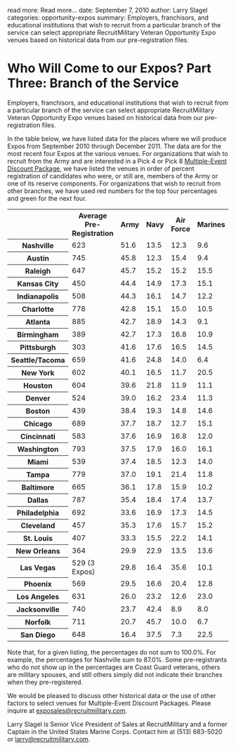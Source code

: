 read more: Read more&hellip;
date: September 7, 2010
author: Larry Slagel
categories: opportunity-expos
summary: Employers, franchisors, and educational institutions that wish to recruit from a particular branch of the service can select appropriate RecruitMilitary Veteran Opportunity Expo venues based on historical data from our pre-registration files.

# Who Will Come to our Expos? Part Three: Branch of the Service  

Employers, franchisors, and educational institutions that wish to recruit from a particular branch of the service can select appropriate RecruitMilitary Veteran Opportunity Expo venues based on historical data from our pre-registration files. 

In the table below, we have listed data for the places where we will produce Expos from September 2010 through December 2011. The data are for the most recent four Expos at the various venues. For organizations that wish to recruit from the Army and are interested in a Pick 4 or Pick 8 [Multiple-Event Discount Package](http://docs.recruitmilitary.com/pdf/info_sheet-opportunity_expos_discount_packages.pdf "RecruitMilitary Veteran Opportunity Expos Multiple-Event Discount Packages"), we have listed the venues in order of percent registration of candidates who were, or still are, members of the Army or one of its reserve components. For organizations that wish to recruit from other branches, we have used red numbers for the top four percentages and green for the next four.

<table cellpadding="0" cellspacing="0">
  <tr>
    <th>&nbsp;</th>
    <th>Average<br/>Pre-Registration</th>
    <th>Army</th>
    <th>Navy</th>
    <th>Air Force</th>
    <th>Marines</th>
  </tr>
  <tr>
    <th>Nashville</th>
    <td>623</td>
    <td>51.6</td>
    <td>13.5</td>
    <td>12.3</td>
    <td>9.6</td>
  </tr>
  <tr>
    <th>Austin</th>
    <td>745</td>
    <td>45.8</td>
    <td>12.3</td>
    <td>15.4</td>
    <td>9.4</td>
  </tr>
  <tr>
    <th>Raleigh</th>
    <td>647</td>
    <td>45.7</td>
    <td>15.2</td>
    <td>15.2</td>
    <td class="green">15.5</td>
  </tr>
  <tr>
    <th>Kansas City</th>
    <td>450</td>
    <td>44.4</td>
    <td>14.9</td>
    <td class="green">17.3</td>
    <td class="green">15.1</td>
  </tr>
  <tr>
    <th>Indianapolis</th>
    <td>508</td>
    <td>44.3</td>
    <td>16.1</td>
    <td>14.7</td>
    <td>12.2</td>
  </tr>
  <tr>
    <th>Charlotte</th>
    <td>778</td>
    <td>42.8</td>
    <td>15.1</td>
    <td>15.0</td>
    <td>10.5</td>
  </tr>
  <tr>
    <th>Atlanta</th>
    <td>885</td>
    <td>42.7</td>
    <td>18.9</td>
    <td>14.3</td>
    <td>9.1</td>
  </tr>
  <tr>
    <th>Birmingham</th>
    <td>389</td>
    <td>42.7</td>
    <td>17.3</td>
    <td>16.8</td>
    <td>10.9</td>
  </tr>
  <tr>
    <th>Pittsburgh</th>
    <td>303 </td>
    <td>41.6</td>
    <td>17.6</td>
    <td>16.5</td>
    <td>14.5</td>
  </tr>
  <tr>
    <th>Seattle/Tacoma</th>
    <td>659</td>
    <td>41.6</td>
    <td class="red">24.8</td>
    <td>14.0</td>
    <td>6.4</td>
  </tr>
  <tr>
    <th>New York</th>
    <td>602</td>
    <td>40.1</td>
    <td>16.5</td>
    <td>11.7</td>
    <td class="red">20.5</td>
  </tr>
  <tr>
    <th>Houston</th>
    <td>604</td>
    <td>39.6</td>
    <td class="green">21.8</td>
    <td>11.9</td>
    <td>11.1</td>
  </tr>
  <tr>
    <th>Denver</th>
    <td>524</td>
    <td>39.0</td>
    <td>16.2</td>
    <td class="red">23.4</td>
    <td>11.3</td>
  </tr>
  <tr>
    <th>Boston</th>
    <td>439</td>
    <td>38.4</td>
    <td class="green">19.3</td>
    <td>14.8</td>
    <td>14.6</td>
  </tr>
  <tr>
    <th>Chicago</th>
    <td>689</td>
    <td>37.7</td>
    <td>18.7</td>
    <td>12.7</td>
    <td class="green">15.1</td>
  </tr>
  <tr>
    <th>Cincinnati</th>
    <td>583</td>
    <td>37.6</td>
    <td>16.9</td>
    <td>16.8</td>
    <td>12.0</td>
  </tr>
  <tr>
    <th>Washington</th>
    <td>793</td>
    <td>37.5</td>
    <td>17.9</td>
    <td>16.0</td>
    <td class="red">16.1</td>
  </tr>
  <tr>
    <th>Miami</th>
    <td>539</td>
    <td>37.4</td>
    <td>18.5</td>
    <td>12.3</td>
    <td>14.0</td>
  </tr>
  <tr>
    <th>Tampa</th>
    <td>779</td>
    <td>37.0</td>
    <td>19.1</td>
    <td class="green">21.4</td>
    <td>11.8</td>
  </tr>
  <tr>
    <th>Baltimore</th>
    <td>665</td>
    <td>36.1</td>
    <td>17.8</td>
    <td>15.9</td>
    <td>10.2</td>
  </tr>
  <tr>
    <th>Dallas</th>
    <td>787</td>
    <td>35.4</td>
    <td>18.4</td>
    <td class="green">17.4</td>
    <td>13.7</td>
  </tr>
  <tr>
    <th>Philadelphia</th>
    <td>692</td>
    <td>33.6</td>
    <td>16.9</td>
    <td class="green">17.3</td>
    <td>14.5</td>
  </tr>
  <tr>
    <th>Cleveland</th>
    <td>457</td>
    <td>35.3</td>
    <td>17.6</td>
    <td>15.7</td>
    <td class="green">15.2</td>
  </tr>
  <tr>
    <th>St. Louis</th>
    <td>407</td>
    <td>33.3</td>
    <td>15.5</td>
    <td class="red">22.2</td>
    <td>14.1</td>
  </tr>
  <tr>
    <th>New Orleans</th>
    <td>364</td>
    <td>29.9</td>
    <td class="green">22.9</td>
    <td>13.5</td>
    <td>13.6</td>
  </tr>
  <tr>
    <th>Las Vegas</th>
    <td>529 (3 Expos)</td>
    <td>29.8</td>
    <td>16.4</td>
    <td class="red">35.6</td>
    <td>10.1</td>
  </tr>
  <tr>
    <th>Phoenix</th>
    <td>569</td>
    <td>29.5</td>
    <td>16.6</td>
    <td class="red">20.4</td>
    <td>12.8</td>
  </tr>
  <tr>
    <th>Los Angeles</th>
    <td>631</td>
    <td>26.0</td>
    <td class="green">23.2</td>
    <td>12.6</td>
    <td class="red">23.0</td>
  </tr>
  <tr>
    <th>Jacksonville</th>
    <td>740</td>
    <td>23.7</td>
    <td class="red">42.4</td>
    <td>8.9</td>
    <td>8.0</td>
  </tr>
  <tr>
    <th>Norfolk</th>
    <td>711</td>
    <td>20.7</td>
    <td class="red">45.7</td>
    <td>10.0</td>
    <td>6.7</td>
  </tr>
  <tr>
    <th>San Diego</th>
    <td>648</td>
    <td>16.4</td>
    <td class="red">37.5</td>
    <td>7.3</td>
    <td class="red">22.5</td>
  </tr>
</table>

Note that, for a given listing, the percentages do not sum to 100.0%. For example, the percentages for Nashville sum to 87.0%. Some pre-registrants who do not show up in the percentages are Coast Guard veterans, others are military spouses, and still others simply did not indicate their branches when they pre-registered.

We would be pleased to discuss other historical data or the use of other factors to select venues for Multiple-Event Discount Packages. Please inquire at [exposales@recruitmilitary.com](mailto:exposales@recruitmilitary.com "Email exposales@recruitmilitary.com").

<p class="author">Larry Slagel is Senior Vice President of Sales at RecruitMilitary and a former Captain in the United States Marine Corps. Contact him at (513) 683-5020 or <a href="mailto:&#x6C;&#x61;&#x72;&#x72;&#x79;&#x40;&#x72;&#x65;&#x63;&#x72;&#x75;&#x69;&#x74;&#x6D;&#x69;&#x6C;&#x69;&#x74;&#x61;&#x72;&#x79;&#x2E;&#x63;&#x6F;&#x6D;" title="Email Larry Slagel">&#x6C;&#x61;&#x72;&#x72;&#x79;&#x40;&#x72;&#x65;&#x63;&#x72;&#x75;&#x69;&#x74;&#x6D;&#x69;&#x6C;&#x69;&#x74;&#x61;&#x72;&#x79;&#x2E;&#x63;&#x6F;&#x6D;</a>.</p>
